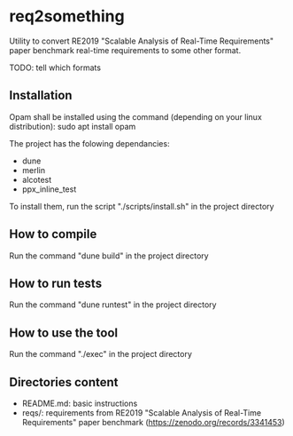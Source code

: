 # req2something

Utility to convert RE2019 "Scalable Analysis of Real-Time
Requirements" paper benchmark real-time requirements to some other
format.

TODO: tell which formats

## Installation

Opam shall be installed using the command (depending on your linux distribution): 
sudo apt install opam

The project has the folowing dependancies:
- dune
- merlin
- alcotest
- ppx_inline_test

To install them, run the script "./scripts/install.sh" in the project directory

## How to compile

Run the command "dune build" in the project directory

## How to run tests

Run the command "dune runtest" in the project directory

## How to use the tool

Run the command "./exec" in the project directory

## Directories content

* README.md: basic instructions
* reqs/: requirements from RE2019 "Scalable Analysis of Real-Time
  Requirements" paper benchmark (https://zenodo.org/records/3341453)
  